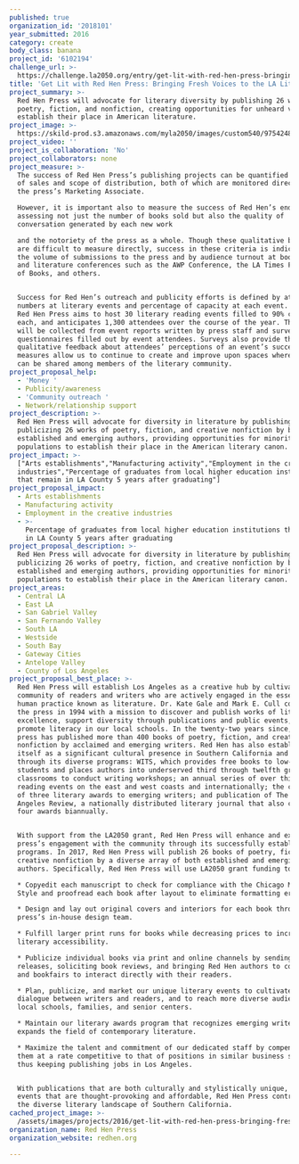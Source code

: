 ```yaml
---
published: true
organization_id: '2018101'
year_submitted: 2016
category: create
body_class: banana
project_id: '6102194'
challenge_url: >-
  https://challenge.la2050.org/entry/get-lit-with-red-hen-press-bringing-fresh-voices-to-the-la-literary-scene
title: 'Get Lit with Red Hen Press: Bringing Fresh Voices to the LA Literary Scene'
project_summary: >-
  Red Hen Press will advocate for literary diversity by publishing 26 works of
  poetry, fiction, and nonfiction, creating opportunities for unheard voices to
  establish their place in American literature.
project_image: >-
  https://skild-prod.s3.amazonaws.com/myla2050/images/custom540/9754248015741-team90.jpeg
project_video: ''
project_is_collaboration: 'No'
project_collaborators: none
project_measure: >-
  The success of Red Hen Press’s publishing projects can be quantified by volume
  of sales and scope of distribution, both of which are monitored directly by
  the press’s Marketing Associate.

  However, it is important also to measure the success of Red Hen’s endeavors by
  assessing not just the number of books sold but also the quality of
  conversation generated by each new work

  and the notoriety of the press as a whole. Though these qualitative benchmarks
  are difficult to measure directly, success in these criteria is indicated by
  the volume of submissions to the press and by audience turnout at book fairs
  and literature conferences such as the AWP Conference, the LA Times Festival
  of Books, and others. 


  Success for Red Hen’s outreach and publicity efforts is defined by attendance
  numbers at literary events and percentage of capacity at each event. In 2017,
  Red Hen Press aims to host 30 literary reading events filled to 90% capacity
  each, and anticipates 1,300 attendees over the course of the year. This data
  will be collected from event reports written by press staff and survey
  questionnaires filled out by event attendees. Surveys also provide the press
  qualitative feedback about attendees’ perceptions of an event’s success. These
  measures allow us to continue to create and improve upon spaces where ideas
  can be shared among members of the literary community.
project_proposal_help:
  - 'Money '
  - Publicity/awareness
  - 'Community outreach '
  - Network/relationship support
project_description: >-
  Red Hen Press will advocate for diversity in literature by publishing and
  publicizing 26 works of poetry, fiction, and creative nonfiction by both
  established and emerging authors, providing opportunities for minority
  populations to establish their place in the American literary canon.
project_impact: >-
  ["Arts establishments","Manufacturing activity","Employment in the creative
  industries","Percentage of graduates from local higher education institutions
  that remain in LA County 5 years after graduating"]
project_proposal_impact:
  - Arts establishments
  - Manufacturing activity
  - Employment in the creative industries
  - >-
    Percentage of graduates from local higher education institutions that remain
    in LA County 5 years after graduating
project_proposal_description: >-
  Red Hen Press will advocate for diversity in literature by publishing and
  publicizing 26 works of poetry, fiction, and creative nonfiction by both
  established and emerging authors, providing opportunities for minority
  populations to establish their place in the American literary canon.
project_areas:
  - Central LA
  - East LA
  - San Gabriel Valley
  - San Fernando Valley
  - South LA
  - Westside
  - South Bay
  - Gateway Cities
  - Antelope Valley
  - County of Los Angeles
project_proposal_best_place: >-
  Red Hen Press will establish Los Angeles as a creative hub by cultivating a
  community of readers and writers who are actively engaged in the essential
  human practice known as literature. Dr. Kate Gale and Mark E. Cull co-founded
  the press in 1994 with a mission to discover and publish works of literary
  excellence, support diversity through publications and public events, and
  promote literacy in our local schools. In the twenty-two years since, the
  press has published more than 400 books of poetry, fiction, and creative
  nonfiction by acclaimed and emerging writers. Red Hen has also established
  itself as a significant cultural presence in Southern California and beyond
  through its diverse programs: WITS, which provides free books to low-income
  students and places authors into underserved third through twelfth grade
  classrooms to conduct writing workshops; an annual series of over thirty
  reading events on the east and west coasts and internationally; the conferral
  of three literary awards to emerging writers; and publication of The Los
  Angeles Review, a nationally distributed literary journal that also confers
  four awards biannually.


  With support from the LA2050 grant, Red Hen Press will enhance and expand the
  press’s engagement with the community through its successfully established
  programs. In 2017, Red Hen Press will publish 26 books of poetry, fiction, and
  creative nonfiction by a diverse array of both established and emerging
  authors. Specifically, Red Hen Press will use LA2050 grant funding to:

  * Copyedit each manuscript to check for compliance with the Chicago Manual of
  Style and proofread each book after layout to eliminate formatting errors.

  * Design and lay out original covers and interiors for each book through the
  press’s in-house design team.

  * Fulfill larger print runs for books while decreasing prices to increase
  literary accessibility. 

  * Publicize individual books via print and online channels by sending press
  releases, soliciting book reviews, and bringing Red Hen authors to conferences
  and bookfairs to interact directly with their readers.

  * Plan, publicize, and market our unique literary events to cultivate a
  dialogue between writers and readers, and to reach more diverse audiences in
  local schools, families, and senior centers.

  * Maintain our literary awards program that recognizes emerging writers and
  expands the field of contemporary literature. 

  * Maximize the talent and commitment of our dedicated staff by compensating
  them at a rate competitive to that of positions in similar business sectors,
  thus keeping publishing jobs in Los Angeles.


  With publications that are both culturally and stylistically unique, and
  events that are thought-provoking and affordable, Red Hen Press contributes to
  the diverse literary landscape of Southern California.
cached_project_image: >-
  /assets/images/projects/2016/get-lit-with-red-hen-press-bringing-fresh-voices-to-the-la-literary-scene/skild-prod.s3.amazonaws.com/myla2050/images/custom540/9754248015741-team90.jpeg
organization_name: Red Hen Press
organization_website: redhen.org

---
```

